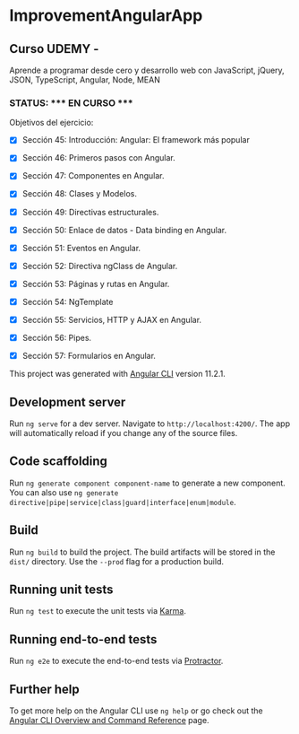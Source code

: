 # ImprovementAngularApp

## Curso UDEMY -  ##
Aprende a programar desde cero y desarrollo web con JavaScript, jQuery, JSON, TypeScript, Angular, Node, MEAN

### STATUS: *** EN CURSO *** ###


 Objetivos del ejercicio:
- [X] Sección 45: Introducción: Angular: El framework más
popular
- [X] Sección 46: Primeros pasos con Angular.
- [X] Sección 47: Componentes en Angular.
- [X] Sección 48: Clases y Modelos.
- [X] Sección 49: Directivas estructurales.
- [X] Sección 50: Enlace de datos - Data binding en Angular.
- [X] Sección 51: Eventos en Angular.
- [X] Sección 52: Directiva ngClass de Angular.
- [X] Sección 53: Páginas y rutas en Angular.
- [X] Sección 54: NgTemplate 
- [X] Sección 55: Servicios, HTTP y AJAX en Angular.
- [X] Sección 56: Pipes.
- [X] Sección 57: Formularios en Angular.
  

This project was generated with [Angular CLI](https://github.com/angular/angular-cli) version 11.2.1.

## Development server

Run `ng serve` for a dev server. Navigate to `http://localhost:4200/`. The app will automatically reload if you change any of the source files.

## Code scaffolding

Run `ng generate component component-name` to generate a new component. You can also use `ng generate directive|pipe|service|class|guard|interface|enum|module`.

## Build

Run `ng build` to build the project. The build artifacts will be stored in the `dist/` directory. Use the `--prod` flag for a production build.

## Running unit tests

Run `ng test` to execute the unit tests via [Karma](https://karma-runner.github.io).

## Running end-to-end tests

Run `ng e2e` to execute the end-to-end tests via [Protractor](http://www.protractortest.org/).

## Further help

To get more help on the Angular CLI use `ng help` or go check out the [Angular CLI Overview and Command Reference](https://angular.io/cli) page.
